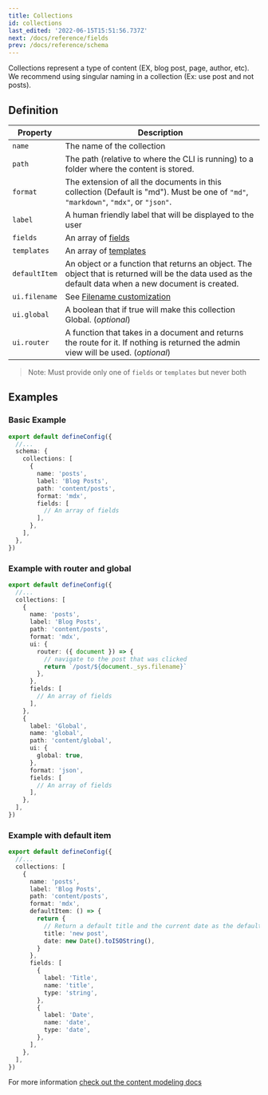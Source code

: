 ```yaml
---
title: Collections
id: collections
last_edited: '2022-06-15T15:51:56.737Z'
next: /docs/reference/fields
prev: /docs/reference/schema
---
```


Collections represent a type of content (EX, blog post, page, author, etc). We recommend using singular naming in a collection (Ex: use post and not posts).

## Definition

| Property      | Description                                                                                                                                           |
| ------------- | ----------------------------------------------------------------------------------------------------------------------------------------------------- |
| `name`        | The name of the collection                                                                                                                            |
| `path`        | The path (relative to where the CLI is running) to a folder where the content is stored.                                                              |
| `format`      | The extension of all the documents in this collection (Default is "md"). Must be one of `"md"`, `"markdown"`, `"mdx"`, or `"json"`.                   |
| `label`       | A human friendly label that will be displayed to the user                                                                                             |
| `fields`      | An array of [fields](/docs/reference/fields/)                                                                                                         |
| `templates`   | An array of [templates](/docs/reference/templates/)                                                                                                   |
| `defaultItem` | An object or a function that returns an object. The object that is returned will be the data used as the default data when a new document is created. |
| `ui.filename` | See [Filename customization](/docs/extending-tina/filename-customization/)                                                                            |
| `ui.global`   | A boolean that if true will make this collection Global. (_optional_)                                                                                 |
| `ui.router`   | A function that takes in a document and returns the route for it. If nothing is returned the admin view will be used. (_optional_)                    |

> Note: Must provide only one of `fields` or `templates` but never both

## Examples

### Basic Example

```ts
export default defineConfig({
  //...
  schema: {
    collections: [
      {
        name: 'posts',
        label: 'Blog Posts',
        path: 'content/posts',
        format: 'mdx',
        fields: [
          // An array of fields
        ],
      },
    ],
  },
})
```

### Example with router and global

```ts
export default defineConfig({
  //...
  collections: [
    {
      name: 'posts',
      label: 'Blog Posts',
      path: 'content/posts',
      format: 'mdx',
      ui: {
        router: ({ document }) => {
          // navigate to the post that was clicked
          return `/post/${document._sys.filename}`
        },
      },
      fields: [
        // An array of fields
      ],
    },
    {
      label: 'Global',
      name: 'global',
      path: 'content/global',
      ui: {
        global: true,
      },
      format: 'json',
      fields: [
        // An array of fields
      ],
    },
  ],
})
```

### Example with default item

```ts
export default defineConfig({
  //...
  collections: [
    {
      name: 'posts',
      label: 'Blog Posts',
      path: 'content/posts',
      format: 'mdx',
      defaultItem: () => {
        return {
          // Return a default title and the current date as the default date
          title: 'new post',
          date: new Date().toISOString(),
        }
      },
      fields: [
        {
          label: 'Title',
          name: 'title',
          type: 'string',
        },
        {
          label: 'Date',
          name: 'date',
          type: 'date',
        },
      ],
    },
  ],
})
```

For more information [check out the content modeling docs](/docs/schema/)
